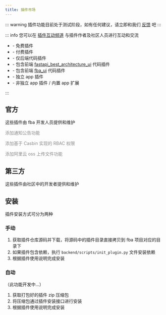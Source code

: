 ```yaml
---
title: 插件市场
---
```


::: warning
插件功能目前处于测试阶段，如有任何建议，请立即和我们 [反馈](https://discord.com/channels/1185035164577972344/1332032404663046204)
吧
:::

::: info
您可以在 [插件互动频道](https://discord.gg/5SDAZgDya9) 与插件作者及社区人员进行互动和交流

- <Badge type="info" text="free" /> - 免费插件
- <Badge type="danger" text="pay" /> - 付费插件
- <Badge type="tip" text="fba" /> - 仅后端代码插件
- <Badge text="fba-arco" color="#4582ff"/> - 包含前端 [fastapi_best_architecture_ui](https://github.com/fastapi-practices/fastapi_best_architecture_ui) 代码插件
- <Badge text="fba-vben" color="#c178ec"/> - 包含前端 [fba_ui](https://github.com/fastapi-practices/fba_ui) 代码插件
- <Badge text="app" color="#D6DD59"/> - 独立 app 插件
- <Badge text="app-extra" color="#59C7DD"/> - 非独立 app 插件 / 内置 app 扩展

:::

## 官方

这些插件由 fba 开发人员提供和维护

<CardGrid>
  <LinkCard icon="fe:notice-active" title="通知公告" href="https://discord.com/channels/1185035164577972344/1336557178437373984">
    <p style="color: #898989;">添加通知公告功能</p>
    <span>
    <Badge type="info" text="free" />
    <Badge type="tip" text="fba" />
    <Badge text="app-extra" color="#59C7DD"/>
    </span>
  </LinkCard>
  <LinkCard icon="solar:user-check-bold" title="Casbin-RBAC" href="https://discord.com/channels/1185035164577972344/1340300371251302451">
    <p style="color: #898989;">添加基于 Casbin 实现的 RBAC 权限</p>
    <span>
    <Badge type="info" text="free" />
    <Badge type="tip" text="fba" />
    <Badge text="app-extra" color="#59C7DD"/>
    </span>
  </LinkCard>
  <LinkCard icon="ant-design:aliyun-outlined" title="阿里云 oss" href="https://discord.com/channels/1185035164577972344/1342478204400832593">
    <p style="color: #898989;">添加阿里云 oss 上传文件功能</p>
    <span>
    <Badge type="info" text="free" />
    <Badge type="tip" text="fba" />
    <Badge text="app-extra" color="#59C7DD"/>
    </span>
  </LinkCard>
</CardGrid>

## 第三方

这些插件由社区中的开发者提供和维护

<CardGrid>
  <Card title="空空如也">
  </Card>
</CardGrid>

## 安装

插件安装方式可分为两种

### 手动

1. 获取插件仓库源码并下载，将源码中的插件目录直接拷贝到 fba 项目对应的目录下
2. 如果插件包含依赖，执行 `backend/scripts/init_plugin.py` 文件安装依赖
3. 根据插件使用说明完成安装

### 自动

（此功能开发中...）

1. 获取打包好的插件 zip 压缩包
2. 将压缩包通过插件安装接口进行安装
3. 根据插件使用说明完成安装
